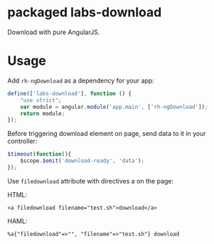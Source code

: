 # packaged labs-download

Download with pure AngularJS.
# Usage

Add `rh-ngDownload` as a dependency for your app:

```javascript
define(['labs-download'], function () {
    "use strict";
    var module = angular.module('app.main', ['rh-ngDownload']);
    return module;
});
```
Before triggering download element on page, send data to it in your controller:
```javascript
$timeout(function(){
    $scope.$emit('download-ready', 'data');
});
```
Use `filedownload` attribute with directives a on the page:

HTML:
```
<a filedownload filename="test.sh">download</a>
```

HAML:
```
%a{"filedownload"=>"", "filename"=>"test.sh"} download
```
